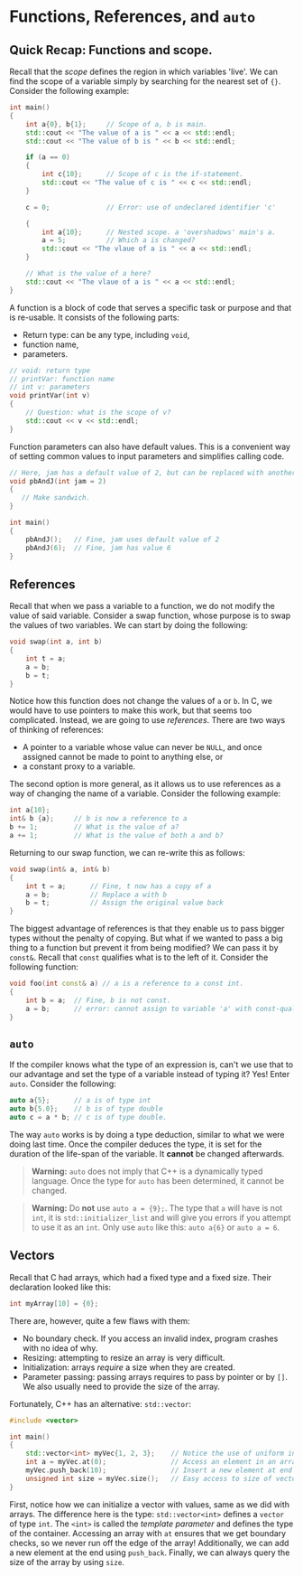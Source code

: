 # Functions, References, and `auto`

## Quick Recap: Functions and scope.
Recall that the *scope* defines the region in which variables 'live'. We can
find the scope of a variable simply by searching for the nearest set of `{}`.
Consider the following example:

```c++
int main()
{
    int a{0}, b{1};     // Scope of a, b is main.
    std::cout << "The value of a is " << a << std::endl;
    std::cout << "The value of b is " << b << std::endl;

    if (a == 0)
    {
        int c{10};      // Scope of c is the if-statement.
        std::cout << "The value of c is " << c << std::endl;
    }

    c = 0;              // Error: use of undeclared identifier 'c'

    {
        int a{10};      // Nested scope. a 'overshadows' main's a. 
        a = 5;          // Which a is changed?
        std::cout << "The vlaue of a is " << a << std::endl;
    }

    // What is the value of a here?
    std::cout << "The vlaue of a is " << a << std::endl;
}
```

A function is a block of code that serves a specific task or purpose and that is
re-usable. It consists of the following parts:

* Return type: can be any type, including `void`,
* function name,
* parameters.

```c++
// void: return type
// printVar: function name
// int v: parameters
void printVar(int v)
{
    // Question: what is the scope of v?
    std::cout << v << std::endl;
}
```

Function parameters can also have default values. This is a convenient way of
setting common values to input parameters and simplifies calling code.

```c++
// Here, jam has a default value of 2, but can be replaced with another number
void pbAndJ(int jam = 2)
{
   // Make sandwich. 
}

int main()
{
    pbAndJ();   // Fine, jam uses default value of 2
    pbAndJ(6);  // Fine, jam has value 6
}
```

## References
Recall that when we pass a variable to a function, we do not modify the value of
said variable. Consider a swap function, whose purpose is to swap the values of
two variables. We can start by doing the following:

```c++
void swap(int a, int b)
{
    int t = a;
    a = b;
    b = t;
}
```

Notice how this function does not change the values of `a` or `b`. In C, we
would have to use pointers to make this work, but that seems too complicated.
Instead, we are going to use *references*. There are two ways of thinking of
references:

* A pointer to a variable whose value can never be `NULL`, and once assigned
  cannot be made to point to anything else, or
* a constant proxy to a variable.

The second option is more general, as it allows us to use references as a way of
changing the name of a variable. Consider the following example:

```c++
int a{10};
int& b {a};     // b is now a reference to a
b += 1;         // What is the value of a?
a += 1;         // What is the value of both a and b?
```

Returning to our swap function, we can re-write this as follows:

```c++
void swap(int& a, int& b)
{
    int t = a;      // Fine, t now has a copy of a
    a = b;          // Replace a with b
    b = t;          // Assign the original value back
}
```

The biggest advantage of references is that they enable us to pass bigger types
without the penalty of copying. But what if we wanted to pass a big thing to a
function but prevent it from being modified? We can pass it by `const&`. Recall
that `const` qualifies what is to the left of it. Consider the following
function:

```c++
void foo(int const& a) // a is a reference to a const int.
{
    int b = a;  // Fine, b is not const.
    a = b;      // error: cannot assign to variable 'a' with const-qualified type 'const int &'
}
```

## `auto`
If the compiler knows what the type of an expression is, can't we use that to
our advantage and set the type of a variable instead of typing it? Yes! Enter
`auto`. Consider the following:

```c++
auto a{5};      // a is of type int
auto b{5.0};    // b is of type double
auto c = a * b; // c is of type double.
```

The way `auto` works is by doing a type deduction, similar to what we were doing
last time. Once the compiler deduces the type, it is set for the duration of the
life-span of the variable. It **cannot** be changed afterwards.

> **Warning:**
> `auto` does not imply that C++ is a dynamically typed language. Once the type
> for `auto` has been determined, it cannot be changed.

> **Warning:**
> Do **not** use `auto a = {9};`. The type that `a` will have is not `int`, it
> is `std::initializer_list` and will give you errors if you attempt to use it
> as an `int`. Only use `auto` like this: `auto a{6}` or `auto a = 6`.

## Vectors
Recall that C had arrays, which had a fixed type and a fixed size. Their
declaration looked like this:

```c++
int myArray[10] = {0};
```

There are, however, quite a few flaws with them:

* No boundary check. If you access an invalid index, program crashes with no
  idea of why.
* Resizing: attempting to resize an array is very difficult.
* Initialization: arrays *require* a size when they are created.
* Parameter passing: passing arrays requires to pass by pointer or by `[]`. We
  also usually need to provide the size of the array.

Fortunately, C++ has an alternative: `std::vector`:

```c++
#include <vector>

int main()
{
    std::vector<int> myVec{1, 2, 3};    // Notice the use of uniform initialization
    int a = myVec.at(0);                // Access an element in an array with at()
    myVec.push_back(10);                // Insert a new element at end
    unsigned int size = myVec.size();   // Easy access to size of vector
}
```

First, notice how we can initialize a vector with values, same as we did with
arrays. The difference here is the type: `std::vector<int>` defines a `vector`
of type `int`. The `<int>` is called the *template parameter* and defines the
type of the container. Accessing an array with `at` ensures that we get boundary
checks, so we never run off the edge of the array! Additionally, we can add a
new element at the end using `push_back`. Finally, we can always query the size
of the array by using `size`.
